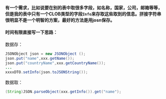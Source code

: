 #### 有一个需求，比如说要在别的表中取很多字段，如名称，国家，公司，邮箱等等，但是我的表中只有一个CLOB类型的字段`Info`来存取这些取到的信息。拼接字符串很明显不是一个明智的方案，最好的方法是用josn保存。
#### 时间有限直接写一下思路：
数据存：
```java
JSONObject json = new JSONObject ();
json.put("name",xxx.getName());
json.put("countryName",xxx.getCountryName());
...
xxxxDTO.setInfo(json.toJSONString());
```
数据取：
```java
(String)JSON.parseObject(xxx.getInfo()).get("name");
```
